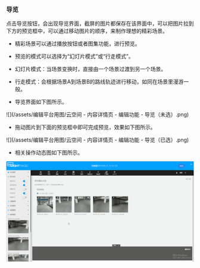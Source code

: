 ### 导览

点击导览按钮，会出现导览界面，截屏的图片都保存在该界面中，可以把图片拉到下方的预览框中，可以通过移动图片的顺序，来制作理想的精彩场景。

* 精彩场景可以通过播放按钮或者图集功能，进行预览。

* 预览的模式可以选择为“幻灯片模式”或“行走模式”。

* 幻灯片模式：当场景变换时，直接由一个场景过渡到另一个场景。

* 行走模式：会根据场景A到场景B的路线轨迹进行移动，如同在场景里漫游一般。

* 导览界面如下图所示。

![](/assets/编辑平台用图/云空间 - 内容详情页 - 编辑功能 - 导览（未选）.png)

* 拖动图片到下面的预览框中即可完成预览，效果如下图所示。

![](/assets/编辑平台用图/云空间 - 内容详情页 - 编辑功能 - 导览（已选）.png)

* 相关操作动态图如下图所示。

![](/assets/编辑版GIF图/导览.gif)



